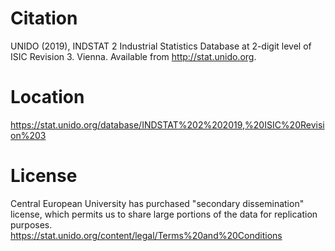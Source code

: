 # Citation
UNIDO (2019), INDSTAT 2 Industrial Statistics Database at 2-digit level of ISIC Revision 3. Vienna. Available from http://stat.unido.org.

# Location
https://stat.unido.org/database/INDSTAT%202%202019,%20ISIC%20Revision%203

# License
Central European University has purchased "secondary dissemination" license, which permits us to share large portions of the data for replication purposes. https://stat.unido.org/content/legal/Terms%20and%20Conditions